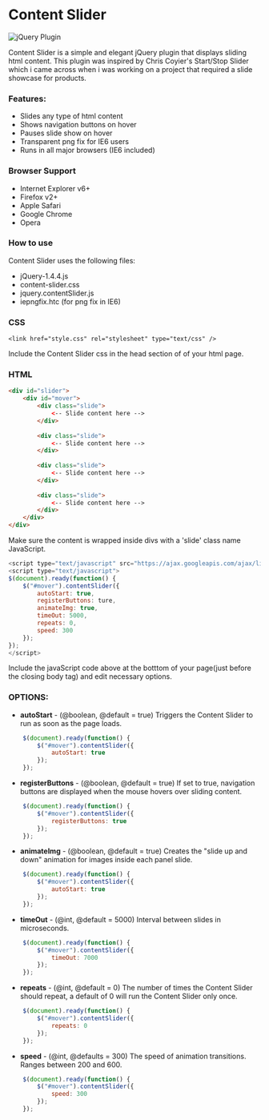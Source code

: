 # Content Slider  

![jQuery Plugin](http://www.rflab.co.za/images/jquery_plugs.png)

Content Slider is a simple and elegant jQuery plugin that displays sliding html content. This plugin was inspired by Chris Coyier's Start/Stop Slider which i came across when i was working on a project that required a slide showcase for products.  

### Features:

* Slides any type of html content 
* Shows navigation buttons on hover 
* Pauses slide show on hover  
* Transparent png fix for IE6 users  
* Runs in all major browsers (IE6 included)   

### Browser Support  

* Internet Explorer v6+  
* Firefox v2+  
* Apple Safari  
* Google Chrome  
* Opera  

### How to use   

Content Slider uses the following files:  

* jQuery-1.4.4.js  
* content-slider.css  
* jquery.contentSlider.js  
* iepngfix.htc (for png fix in IE6)   

### CSS


  
```
<link href="style.css" rel="stylesheet" type="text/css" />
```



Include the Content Slider css in the head section of of your html page. 

### HTML



```html
<div id="slider">
    <div id="mover">
        <div class="slide">
		    <-- Slide content here -->
        </div>
		
        <div class="slide">
		    <-- Slide content here -->
        </div>
		
        <div class="slide">
		    <-- Slide content here -->
        </div>
		
        <div class="slide">
		    <-- Slide content here -->
        </div>
    </div>
</div>
``` 



Make sure the content is wrapped inside divs with a 'slide' class name JavaScript.  



```javascript
<script type="text/javascript" src="https://ajax.googleapis.com/ajax/libs/jquery/1.4.4/jquery.min.js"></script>
<script type="text/javascript">
$(document).ready(function() {
    $("#mover").contentSlider({
        autoStart: true,
        registerButtons: ture,      
        animateImg: true,
        timeOut: 5000,
        repeats: 0,
        speed: 300
    });	
});
</script>
```



Include the javaScript code above at the botttom of your page(just before the closing body tag) and edit necessary options.  


### OPTIONS:  

* **autoStart** - (@boolean, @default = true) Triggers the Content Slider to run as soon as the page loads.   



```javascript
    $(document).ready(function() {
        $("#mover").contentSlider({
            autoStart: true
        });	
    });
``` 



* **registerButtons** - (@boolean, @default = true)  If set to true, navigation buttons are displayed when the mouse hovers over sliding content.   



```javascript
    $(document).ready(function() {
        $("#mover").contentSlider({
            registerButtons: true
        });	
    }); 
```



* **animateImg** - (@boolean, @default = true) Creates the "slide up and down" animation for images inside each panel slide.  



```javascript
    $(document).ready(function() {
        $("#mover").contentSlider({
            autoStart: true
        });	
    });
```



* **timeOut** - (@int, @default = 5000) Interval between slides in microseconds.  



```javascript
    $(document).ready(function() {
        $("#mover").contentSlider({
            timeOut: 7000
        });	
    }); 
```



* **repeats** - (@int, @default = 0) The number of times the Content Slider should repeat, a default of 0 will run the Content Slider only once.  



```javascript
    $(document).ready(function() {
        $("#mover").contentSlider({
            repeats: 0
        });	
    }); 
````



* **speed** - (@int, @defaults = 300) The speed of animation transitions. Ranges between 200 and 600.



```javascript
    $(document).ready(function() {
        $("#mover").contentSlider({
            speed: 300
        });	
    });
```

 